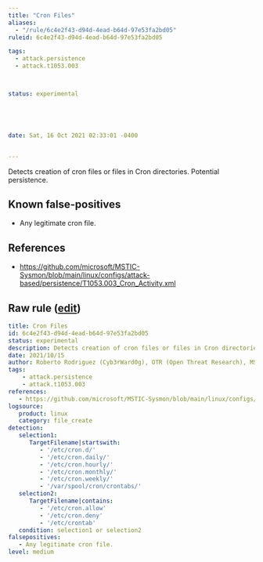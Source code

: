 ```yaml
---
title: "Cron Files"
aliases:
  - "/rule/6c4e2f43-d94d-4ead-b64d-97e53fa2bd05"
ruleid: 6c4e2f43-d94d-4ead-b64d-97e53fa2bd05

tags:
  - attack.persistence
  - attack.t1053.003



status: experimental





date: Sat, 16 Oct 2021 02:33:01 -0400


---
```


Detects creation of cron files or files in Cron directories. Potential persistence.

<!--more-->


## Known false-positives

* Any legitimate cron file.



## References

* https://github.com/microsoft/MSTIC-Sysmon/blob/main/linux/configs/attack-based/persistence/T1053.003_Cron_Activity.xml


## Raw rule ([edit](https://github.com/SigmaHQ/sigma/edit/master/rules/linux/file_create/cron_files.yml))
```yaml
title: Cron Files
id: 6c4e2f43-d94d-4ead-b64d-97e53fa2bd05
status: experimental
description: Detects creation of cron files or files in Cron directories. Potential persistence.
date: 2021/10/15
author: Roberto Rodriguez (Cyb3rWard0g), OTR (Open Threat Research), MSTIC
tags:
    - attack.persistence
    - attack.t1053.003
references:
   - https://github.com/microsoft/MSTIC-Sysmon/blob/main/linux/configs/attack-based/persistence/T1053.003_Cron_Activity.xml
logsource:
   product: linux
   category: file_create
detection:
   selection1:
      TargetFilename|startswith:
         - '/etc/cron.d/'
         - '/etc/cron.daily/'
         - '/etc/cron.hourly/'
         - '/etc/cron.monthly/'
         - '/etc/cron.weekly/'
         - '/var/spool/cron/crontabs/'
   selection2:   
      TargetFilename|contains:
         - '/etc/cron.allow'
         - '/etc/cron.deny'
         - '/etc/crontab'
   condition: selection1 or selection2
falsepositives:
   - Any legitimate cron file.
level: medium
            
```
